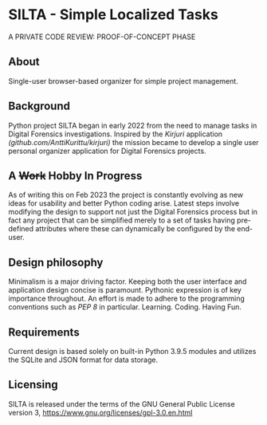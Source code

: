 # SILTA - Simple Localized Tasks
A PRIVATE CODE REVIEW: PROOF-OF-CONCEPT PHASE
## About
Single-user browser-based organizer for simple project management.

## Background
Python project SILTA began in early 2022 from the need to manage tasks in Digital Forensics investigations. Inspired by the *Kirjuri* application *(github.com/AnttiKurittu/kirjuri)* the mission became to develop a single user personal organizer application for Digital Forensics projects.

## A ~~Work~~ Hobby In Progress
As of writing this on Feb 2023 the project is constantly evolving as new ideas for usability and better Python coding arise. Latest steps involve modifying the design to support not just the Digital Forensics process but in fact any project that can be simplified merely to a set of tasks having pre-defined attributes where these can dynamically be configured by the end-user.

## Design philosophy
Minimalism is a major driving factor. Keeping both the user interface and application design concise is paramount. Pythonic expression is of key importance throughout. An effort is made to adhere to the programming conventions such as *PEP 8* in particular. Learning. Coding. Having Fun.

## Requirements
Current design is based solely on built-in Python 3.9.5 modules and utilizes the SQLite and JSON format for data storage.

## Licensing
SILTA is released under the terms of the GNU General Public License version 3, https://www.gnu.org/licenses/gpl-3.0.en.html
